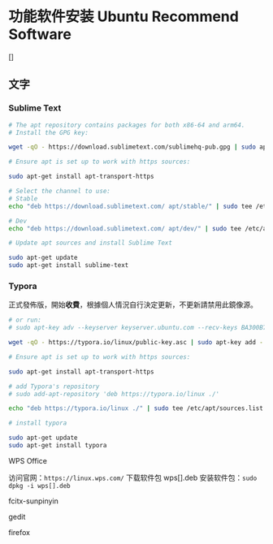 # 功能软件安装 Ubuntu Recommend Software 

[]

## 文字

### Sublime Text

```bash
# The apt repository contains packages for both x86-64 and arm64.
# Install the GPG key:

wget -qO - https://download.sublimetext.com/sublimehq-pub.gpg | sudo apt-key add -

# Ensure apt is set up to work with https sources:

sudo apt-get install apt-transport-https

# Select the channel to use:
# Stable
echo "deb https://download.sublimetext.com/ apt/stable/" | sudo tee /etc/apt/sources.list.d/sublime-text.list

# Dev
echo "deb https://download.sublimetext.com/ apt/dev/" | sudo tee /etc/apt/sources.list.d/sublime-text.list

# Update apt sources and install Sublime Text

sudo apt-get update
sudo apt-get install sublime-text

```



### Typora

正式發佈版，開始**收費**，根據個人情況自行決定更新，不更新請禁用此鏡像源。

```bash
# or run:
# sudo apt-key adv --keyserver keyserver.ubuntu.com --recv-keys BA300B7755AFCFAE

wget -qO - https://typora.io/linux/public-key.asc | sudo apt-key add -

# Ensure apt is set up to work with https sources:

sudo apt-get install apt-transport-https

# add Typora's repository
# sudo add-apt-repository 'deb https://typora.io/linux ./'

echo "deb https://typora.io/linux ./" | sudo tee /etc/apt/sources.list.d/typora.list

# install typora

sudo apt-get update
sudo apt-get install typora

```







WPS Office

访问官网：`https://linux.wps.com/`
下载软件包 wps[].deb 
安装软件包：`sudo dpkg -i wps[].deb`







fcitx-sunpinyin

gedit

firefox
